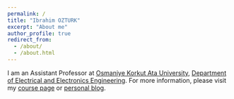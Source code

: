 ```yaml
---
permalink: /
title: "Ibrahim OZTURK"
excerpt: "About me"
author_profile: true
redirect_from: 
  - /about/
  - /about.html
---
```

I am an Assistant Professor at [Osmaniye Korkut Ata University](https://osmaniye.edu.tr), [Department of Electrical and Electronics Engineering](https://www.osmaniye.edu.tr/muhendislik/eemb).
For more information, please visit my [course page](http://oku.ozturkibrahim.com/) or [personal blog](https://www.ozturkibrahim.com/).


